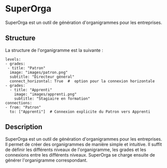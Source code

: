 # SuperOrga

SuperOrga est un outil de génération d'organigrammes pour les entreprises.

## Structure

La structure de l'organigramme est la suivante :
    
    levels: 
    - grades:
     - title: "Patron"
      image: "images/patron.png"
      subtitle: "Directeur général"
      connect_horizontal: True  #  option pour la connexion horizontale
    - grades:
      - title: "Apprenti"
        image: "images/apprenti.png"
        subtitle: "Stagiaire en formation"
    connections:
    - from: "Patron"
      to: ["Apprenti"]  # Connexion explicite du Patron vers Apprenti


## Description

SuperOrga est un outil de génération d'organigrammes pour les entreprises. Il permet de créer des organigrammes de manière simple et intuitive. Il suffit de définir les différents niveaux de l'organigramme, les grades et les connexions entre les différents niveaux. SuperOrga se charge ensuite de générer l'organigramme correspondant.
